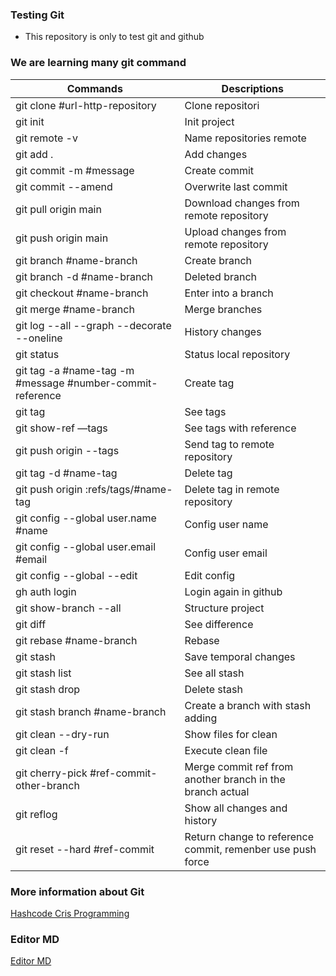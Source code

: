 ### Testing Git 

- This repository is only to test git and github

### We are learning many git command
                    
Commands  | Descriptions
------------- | -------------
git clone #url-http-repository | Clone repositori
git init | Init project
git remote -v  | Name repositories remote
git add .  | Add changes
git commit -m #message  | Create commit
git commit --amend | Overwrite last commit
git pull origin main | Download changes from remote repository
git push origin main | Upload changes from remote repository
git branch #name-branch | Create branch
git branch -d #name-branch | Deleted branch
git checkout #name-branch | Enter into a branch 
git merge #name-branch | Merge branches
git log --all --graph --decorate --oneline | History changes
git status | Status local repository
git tag -a #name-tag -m #message #number-commit-reference | Create tag
git tag | See tags
git show-ref —tags | See tags with reference
git push origin --tags | Send tag to remote repository
git tag -d #name-tag | Delete tag
git push origin :refs/tags/#name-tag | Delete tag in remote repository
git config --global user.name #name | Config user name
git config --global user.email #email | Config user email
git config --global --edit | Edit config
gh auth login | Login again in github
git show-branch --all | Structure project
git diff | See difference
git rebase #name-branch | Rebase
git stash | Save temporal changes
git stash list | See all stash
git stash drop | Delete stash
git stash branch #name-branch | Create a branch with stash adding
git clean --dry-run | Show files for clean
git clean -f | Execute clean file
git cherry-pick #ref-commit-other-branch | Merge commit ref from another branch in the branch actual
git reflog | Show all changes and history
git reset --hard #ref-commit | Return change to reference commit, remenber use push force

### More information about Git

[Hashcode Cris Programming](https://crisprogramming.hashnode.dev/)

### Editor MD
[Editor MD](https://pandao.github.io/editor.md/en.html)

